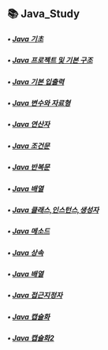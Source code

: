 ## 📚 Java_Study
##### • [Java 기초](https://inhwan19991120.tistory.com/29)
##### • [Java 프로젝트 및 기본 구조](https://inhwan19991120.tistory.com/30)
##### • [Java 기본 입출력](https://inhwan19991120.tistory.com/31)
##### • [Java 변수와 자료형](https://inhwan19991120.tistory.com/32)
##### • [Java 연산자](https://inhwan19991120.tistory.com/33)
##### • [Java 조건문](https://inhwan19991120.tistory.com/34)
##### • [Java 반복문](https://inhwan19991120.tistory.com/35)
##### • [Java 배열](https://inhwan19991120.tistory.com/36)
##### • [Java 클래스,인스턴스,생성자](https://inhwan19991120.tistory.com/37)
##### • [Java 메소드](https://inhwan19991120.tistory.com/38)
##### • [Java 상속](https://inhwan19991120.tistory.com/39)
##### • [Java 배열](https://inhwan19991120.tistory.com/40)
##### • [Java 접근지정자](https://inhwan19991120.tistory.com/41)
##### • [Java 캡슐화](https://inhwan19991120.tistory.com/42)
##### • [Java 캡슐화2](https://inhwan19991120.tistory.com/42)

